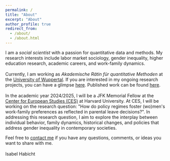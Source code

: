 ```yaml
---
permalink: /
title: "About"
excerpt: "About"
author_profile: true
redirect_from: 
  - /about/
  - /about.html
---
```


I am a <i>social scientist</i> with a passion for quantitative data and methods. My research interests include labor market sociology, gender inequality, higher education research, academic careers, and work-family dynamics. <br> <br>
Currently, I am working as <i>Akademische Rätin für quantitative Methoden</i> at the <a href="https://www.org-soz.uni-wuppertal.de/de/team/detail/habicht/">University of Wuppertal</a>. If you are interested in my ongoing research projects, you can have a glimpse <a href="https://isabelhabicht.github.io/research/">here</a>. Published work can be found <a href="https://isabelhabicht.github.io/publications/">here</a>. <br> <br>
In the academic year 2024/2025, I will be a JFK Memorial Fellow at the <a href="https://ces.fas.harvard.edu/">Center for European Studies (CES)</a> at Harvard University. At CES, I will be working on the research question: "How do policy regimes foster (wo)men's work-family preferences as reflected in parental leave decisions?". In addressing this research question, I aim to explore the interplay between individual behavior, family dynamics, historical changes, and policies that address gender inequality in contemporary societies.

Feel free to <a href="mailto:habicht@uni-wuppertal.de">contact me</a> if you have any questions, comments, or ideas you want to share with me. <br> <br>
Isabel Habicht

